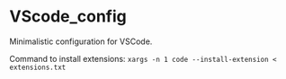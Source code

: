 ﻿# VScode_config

Minimalistic configuration for VSCode.

Command to install extensions: `xargs -n 1 code --install-extension < extensions.txt`

